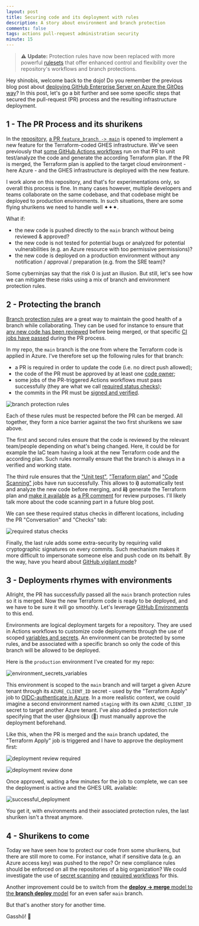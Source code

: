 ```yaml
---
layout: post
title: Securing code and its deployment with rules
description: A story about environment and branch protection 
comments: false
tags: actions pull-request administration security
minute: 15
---
```



> ⚠️ **Update:** Protection rules have now been replaced with more powerful [rulesets](/2025/01/07/7-cool-things-with-rulesets) that offer enhanced control and flexibility over the repository's workflows and branch protections.


Hey shinobis, welcome back to the dojo! Do you remember the previous blog post about [deploying GitHub Enterprise Server on Azure the GitOps way](https://ghsioux.github.io/2023/01/10/ghes-azure-gitops)? In this post, let's go a bit further and see some specific steps that secured the pull-request (PR) process and the resulting infrastructure deployment.

## 1 - The PR Process and its shurikens

In the [repository](https://github.com/ghsioux-octodemo/deploy-ghes-azure-terraform), [a PR  `feature_branch -> main`](https://github.com/ghsioux-octodemo/deploy-ghes-azure-terraform/pull/2) is opened to implement a new feature for the Terraform-coded GHES infrastructure. We've seen previously that [some GitHub Actions workflows](https://github.com/ghsioux-octodemo/deploy-ghes-azure-terraform/tree/main/.github/workflows) run on that PR to unit test/analyze the code and generate the according Terraform plan. If the PR is merged, the Terraform plan is applied to the target cloud environment - here Azure - and the GHES infrastructure is deployed with the new feature.  

I work alone on this repository, and that's for experimentations only, so overall this process is fine. In many cases however, multiple developers and teams collaborate on the same codebase, and that codebase might be deployed to production environments. In such situations, there are some flying shurikens we need to handle well ✦✦✦. 

What if: 

* the new code is pushed directly to the `main` branch without being reviewed & approved?
* the new code is not tested for potential bugs or analyzed for potential vulnerabilities (e.g. an Azure resource with too permissive permissions)?
* the new code is deployed on a production environment without any notification / approval / preparation (e.g. from the SRE team)?

Some cyberninjas say that the risk 0 is just an illusion. But still, let's see how we can mitigate these risks using a mix of branch and environment protection rules.

## 2 - Protecting the branch

[Branch protection rules](https://docs.github.com/en/repositories/configuring-branches-and-merges-in-your-repository/defining-the-mergeability-of-pull-requests/about-protected-branches) are a great way to maintain the good health of a branch while collaborating. They can be used for instance to ensure that [any new code has been reviewed](https://docs.github.com/en/repositories/configuring-branches-and-merges-in-your-repository/defining-the-mergeability-of-pull-requests/about-protected-branches#require-pull-request-reviews-before-merging) before being merged, or that specific [CI jobs have passed](https://docs.github.com/en/repositories/configuring-branches-and-merges-in-your-repository/defining-the-mergeability-of-pull-requests/about-protected-branches#require-status-checks-before-merging) during the PR process.

In my repo, the `main` branch is the one from where the Terraform code is applied in Azure. I've therefore set up the following rules for that branch:
* a PR is required in order to update the code (i.e. no direct push allowed);
* the code of the PR must be approved by at least one [code owner](https://docs.github.com/en/repositories/managing-your-repositorys-settings-and-features/customizing-your-repository/about-code-owners);
* some jobs of the PR-triggered Actions workflows must pass successfully (they are what we call [required status checks](https://docs.github.com/en/repositories/configuring-branches-and-merges-in-your-repository/defining-the-mergeability-of-pull-requests/about-protected-branches#require-status-checks-before-merging));
* the commits in the PR must be [signed and verified](https://docs.github.com/en/authentication/managing-commit-signature-verification/about-commit-signature-verification).

![branch protection rules](/assets/images/2023-02-03-securing-branches-and-deployments/protection_rules.png "Branch protection rules")

Each of these rules must be respected before the PR can be merged. All together, they form a nice barrier against the two first shurikens we saw above.

The first and second rules ensure that the code is reviewed by the relevant team/people depending on what's being changed. Here, it could be for example the IaC team having a look at the new Terraform code and the according plan. Such rules normally ensure that the branch is always in a verified and working state. 

The third rule ensures that the ["Unit test"](https://github.com/ghsioux-octodemo/deploy-ghes-azure-terraform/blob/main/.github/workflows/tf-unit-tests.yml#L9-L33), ["Terraform plan"](https://github.com/ghsioux-octodemo/deploy-ghes-azure-terraform/blob/main/.github/workflows/tf-plan-apply.yml#LL30-L122C15) and ["Code Scanning"](https://github.com/ghsioux-octodemo/deploy-ghes-azure-terraform/blob/main/.github/workflows/tf-unit-tests.yml#LL35-L48C26) jobs have run successfully. This allows to __i)__ automatically test and analyze the new code before merging, and __ii)__  generate the Terraform plan and [make it available](https://github.com/ghsioux-octodemo/deploy-ghes-azure-terraform/blob/main/.github/workflows/tf-plan-apply.yml#LL107-L122C15) as [a PR comment](https://github.com/ghsioux-octodemo/deploy-ghes-azure-terraform/pull/2#issuecomment-1376268820) for review purposes. I'll likely talk more about the code scanning part in a future blog post.

We can see these required status checks in different locations, including the PR "Conversation" and "Checks" tab:

![required status checks](/assets/images/2023-02-03-securing-branches-and-deployments/checks.png "Required status checks")

Finally, the last rule adds some extra-security by requiring valid cryptographic signatures on every commits. Such mechanism makes it more difficult to impersonate someone else and push code on its behalf. 
By the way, have you heard about [GitHub vigilant mode](https://docs.github.com/en/authentication/managing-commit-signature-verification/displaying-verification-statuses-for-all-of-your-commits)?  

## 3 - Deployments rhymes with environments

Allright, the PR has successfully passed all the `main` branch protection rules so it is merged. Now the new Terraform code is ready to be deployed, and we have to be sure it will go smoothly. Let's leverage [GitHub Environments](https://docs.github.com/en/actions/deployment/targeting-different-environments/using-environments-for-deployment) to this end.

Environments are logical deployment targets for a repository. They are used in Actions workflows to customize code deployments through the use of scoped [variables and secrets](https://docs.github.com/en/actions/deployment/targeting-different-environments/using-environments-for-deployment#environment-secrets). An environment can be protected by some rules, and be associated with a specific branch so only the code of this branch will be allowed to be deployed. 

Here is the `production` environment I've created for my repo:

![environment_secrets_variables](/assets/images/2023-02-03-securing-branches-and-deployments/environment.png "Environment secrets and variables")


This environment is scoped to the `main` branch and will target a given Azure tenant through its `AZURE_CLIENT_ID` secret - used by the "Terraform Apply" job to [OIDC-authenticate in Azure](https://docs.github.com/en/actions/deployment/security-hardening-your-deployments/configuring-openid-connect-in-azure). In a more realistic context, we could imagine a second environment named `staging` with its own `AZURE_CLIENT_ID` secret to target another Azure tenant. I've also added a protection rule specifying that the user @ghsioux (🥷) must manually approve the deployment beforehand.

Like this, when the PR is merged and the `main` branch updated, the "Terraform Apply" job is triggered and I have to approve the deployment first:

![deployment review required](/assets/images/2023-02-03-securing-branches-and-deployments/review_deployment_1.png "deployment review required")

![deployment review done](/assets/images/2023-02-03-securing-branches-and-deployments/review_deployment_2.png "deployment review done")

Once approved, waiting a few minutes for the job to complete, we can see the deployment is active and the GHES URL available: 

![successful_deployment](/assets/images/2023-02-03-securing-branches-and-deployments/deployment.png "Successful deployment")

You get it, with environments and their associated protection rules, the last shuriken isn't a threat anymore.

## 4 - Shurikens to come

Today we have seen how to protect our code from some shurikens, but there are still more to come. For instance, what if sensitive data (e.g. an Azure access key) was pushed to the repo? Or new compliance rules should be enforced on all the repositories of a big organization? We could investigate the use of [secret scanning](https://docs.github.com/en/code-security/secret-scanning/about-secret-scanning) and [required workflows](https://docs.github.com/en/actions/using-workflows/required-workflows) for this. 

Another improvement could be to switch from the [__deploy -> merge__ model to the __branch deploy__ model](https://github.blog/2023-02-02-enabling-branch-deployments-through-issueops-with-github-actions/#understanding-the-branch-deploy-model) for an even safer `main` branch.

But that's another story for another time.

Gasshō! 🙏
